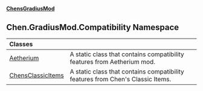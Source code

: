 #### [ChensGradiusMod](index 'index')
## Chen.GradiusMod.Compatibility Namespace

| Classes | |
| :--- | :--- |
| [Aetherium](A7DokKiQwPFh8Sb5RpHf9A 'Chen.GradiusMod.Compatibility.Aetherium') | A static class that contains compatibility features from Aetherium mod.<br/> |
| [ChensClassicItems](m245rwaqdexm7CWkve8NAQ 'Chen.GradiusMod.Compatibility.ChensClassicItems') | A static class that contains compatibility features from Chen's Classic Items.<br/> |
